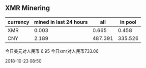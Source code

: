 ## XMR Minering

|currency|mined in last 24 hours|all|in pool|
|---|---|---|---|
|XMR|0.003|0.665|0.458|
|CNY|2.189|487.391|335.526|

今日美元对人民币 6.95	今日xmr对人民币733.06


2018-10-23 08:50